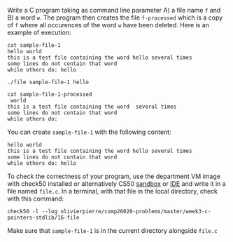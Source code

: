 Write a C program taking as command line parameter A) a file name `f` and B) a
word `w`. The program then creates the file `f-processed` which is a copy of
`f` where all occurences of the word `w` have been deleted. Here is an example
of execution:

```shell
cat sample-file-1
hello world
this is a test file containing the word hello several times
some lines do not contain that word
while others do: hello

./file sample-file-1 hello

cat sample-file-1-processed
 world
this is a test file containing the word  several times
some lines do not contain that word
while others do: 
```

You can create `sample-file-1` with the following content:
```shell
hello world
this is a test file containing the word hello several times
some lines do not contain that word
while others do: hello
```

To check the correctness of your program, use the department VM image with check50 installed or alternatively CS50 [sandbox](sandbox.cs50.io)
or [IDE](ide.cs50.io) and write it in a file named `file.c`. In a terminal,
with that file in the local directory, check with this command:
```shell
check50 -l --log olivierpierre/comp26020-problems/master/week3-c-pointers-stdlib/16-file
```
Make sure that `sample-file-1` is in the current directory alongside `file.c`
